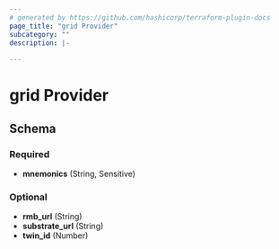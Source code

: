 ```yaml
---
# generated by https://github.com/hashicorp/terraform-plugin-docs
page_title: "grid Provider"
subcategory: ""
description: |-
  
---
```


# grid Provider





<!-- schema generated by tfplugindocs -->
## Schema

### Required

- **mnemonics** (String, Sensitive)

### Optional

- **rmb_url** (String)
- **substrate_url** (String)
- **twin_id** (Number)
